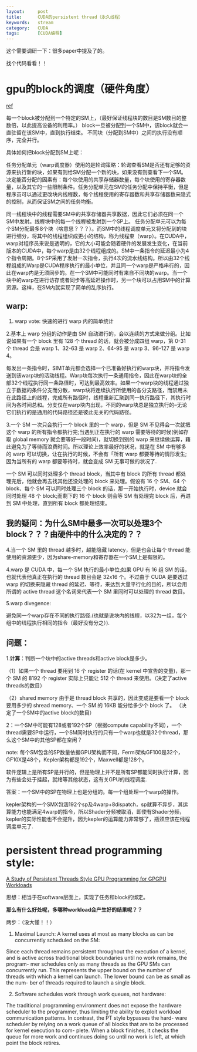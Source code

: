 ```yaml
---
layout:     post
title:      CUDA的persistent thread（永久线程）
keywords:   stream
category:   CUDA
tags:		[CUDA编程]
---
```



这个需要调研一下：很多paper中提及了的。


找个代码看看！！

# gpu的block的调度（硬件角度）

[ref](http://blog.csdn.net/GH234505/article/details/51115994)

每一个block被分配到一个特定的SM上，（最好保证线程块的数目是SM数目的整数倍，以此提高设备的利用率。）
block一旦被分配到一个SM中，该block就会一直驻留在该SM中，直到执行结束。
不同块（分配到SM中）之间的执行没有顺序，完全并行。

具体如何把block分配到SM上呢：

任务分配单元（warp调度器）使用的是轮询策略：轮询查看SM是否还有足够的资源来执行新的块，如果有则给SM分配一个新的块，如果没有则查看下一个SM。决定能否分配的因素有：每个块使用的共享存储器数量，每个块使用的寄存器数量，以及其它的一些限制条件。任务分配单元在SM的任务分配中保持平衡，但是程序员可以通过更改块内线程数，每个线程使用的寄存器数和共享存储器数来隐式的控制，从而保证SM之间的任务均衡。


同一线程块中的线程需要SM中的共享存储器共享数据，因此它们必须在同一个SM中发射。线程块中的每一个线程被发射到一个SP上。
任务分配单元可以为每个SM分配最多8个块（啥意思？？？）。而SM中的线程调度单元又将分配到的块进行细分，将其中的线程组织成更小的结构，称为线程束（warp）。在CUDA中，warp对程序员来说是透明的，它的大小可能会随着硬件的发展发生变化，在当前版本的CUDA中，每个warp是由32个线程组成的。SM中一条指令的延迟最小为4个指令周期。8个SP采用了发射一次指令，执行4次的流水线结构。所以由32个线程组成的Warp是CUDA程序执行的最小单位，并且同一个warp是严格串行的，因此在warp内是无须同步的。在一个SM中可能同时有来自不同块的warp。当一个块中的warp在进行访存或者同步等高延迟操作时，另一个块可以占用SM中的计算资源。这样，在SM内就实现了简单的乱序执行。



## warp:

1. warp vote: 快速的进行 warp 内的简单统计

2.基本上 warp 分组的动作是由 SM 自动进行的，会以连续的方式来做分组。比如说如果有一个 block 里有 128 个 thread 的话，就会被分成四组 warp，第 0-31 个 thread 会是 warp 1、32-63 是 warp 2、64-95 是 warp 3、96-127 是 warp 4。

每发出一条指令时，SIMT单元都会选择一个已准备好执行的warp块，并将指令发送到该warp块的活动线程。Warp块每次执行一条通用指令，因此在warp块的全部32个线程执行同一条路径时，可达到最高效率。如果一个warp块的线程通过独立于数据的条件分支而分散，warp块将连续执行所使用的各分支路径，而禁用未在此路径上的线程，完成所有路径时，线程重新汇聚到同一执行路径下，其执行时间为各时间总和。分支仅在warp块内出现，不同的warp块总是独立执行的–无论它们执行的是通用的代码路径还是彼此无关的代码路径。



3.一个 SM 一次只会执行一个 block 里的一个 warp，但是 SM 不见得会一次就把这个 warp 的所有指令都执行完;当遇到正在执行的 warp 需要等待的时候(例如存取 global memory 就会要等好一段时间)，就切换到别的 warp 来继续做运算，藉此避免为了等待而浪费时间。所以理论上效率最好的状况，就是在 SM 中有够多的 warp 可以切换，让在执行的时候，不会有「所有 warp 都要等待的情形发生;因为当所有的 warp 都要等待时，就会变成 SM 无事可做的状况了.



一个 SM 可以同时处理多个 thread block，当其中有 block 的所有 thread 都处理完后，他就会再去找其他还没处理的 block 来处理。假设有 16 个 SM、64 个 block、每个 SM 可以同时处理三个 block 的话，那一开始执行时，device 就会同时处理 48 个 block;而剩下的 16 个 block 则会等 SM 有处理完 block 后，再进到 SM 中处理，直到所有 block 都处理结束。 

## **我的疑问**：为什么SM中最多一次可以处理3个block？？？由硬件中的什么决定的？？



4.当一个 SM 里的 thread 越多时，越能隐藏 latency，但是也会让每个 thread 能使用的资源更少，因为share-memory和寄存器在一个SM上是有限的。


4.warp 是 CUDA 中，每一个 SM 执行的最小单位;如果 GPU 有 16 组 SM 的话，也就代表他真正在执行的 thread 数目会是 32x16 个。不过由于 CUDA 是要透过 warp 的切换来隐藏 thread 的延迟、等待，来达到大量平行化的目的，所以会用所谓的 active thread 这个名词来代表一个 SM 里同时可以处理的 thread 数目。 


5.warp divegence:

避免同一个warp存在不同的执行路径.(也就是说块内的线程，以32为一组，每个组中的线程执行相同的指令（最好没有分之）).


## 问题：


1.**计算**：判断一个块中的active threads和active  block是多少。

（1）如果一个 thread 要用到 16 个 register 的话(在 kernel 中宣告的变量)，那一个 SM 的 8192 个 register 实际上只能让 512 个 thread 来使用。（决定了active threads的数目）

（2）shared memory 由于是 thread block 共享的，因此变成是要看一个 block 要用多少的 shread memory、一个 SM 的 16KB 能分给多少个 block 了。 （决定了一个SM中的active block的数目）





2：一个SM中可能有128或者192个SP（根据compute capability不同），一个thread需要SP中运行，一个SM同时执行的只有一个warp也就是32个thread，那么这个SM中的其他SP都在空闲？


note:
每个SM包含的SP数量依据GPU架构而不同，Fermi架构GF100是32个，GF10X是48个，Kepler架构都是192个，Maxwell都是128个。

软件逻辑上是所有SP是并行的，但是物理上并不是所有SP都能同时执行计算，因为有些会处于挂起，就绪等其他状态，这有关GPU的线程调度.

答案：一个SM中的SP在物理上也是分组的。每一个组处理一个warp的操作。


kepler架构的一个SMX包涵192个sp及4warp+8dispatch，sp就算不异步，其运算能力也能满足4warp的指令，所以Shader分频被取消，即使有Shader分频，kepler的实际性能也不会提升，因为kepler的运算能力非常够了，瓶颈应该在线程调度单元了.





# persistent thread programming style:

[A Study of Persistent Threads Style GPU Programming for GPGPU Workloads](http://xueshu.baidu.com/s?wd=paperuri%3A%287ce95fb005239e06e86c2634b147f940%29&filter=sc_long_sign&tn=SE_xueshusource_2kduw22v&sc_vurl=http%3A%2F%2Fieeexplore.ieee.org%2Fxpls%2Fabs_all.jsp%3Farnumber%3D6339596&ie=utf-8&sc_us=10768365825906481192)

思想：相当于在software层面上，实现了任务和block的绑定。

**那么有什么好处呢，多哪种workload会产生好的结果呢？？**


两步：（没大懂！！）

1. Maximal Launch: A kernel uses at most as many blocks as can be concurrently scheduled on the SM:

Since each thread remains persistent throughout the execution of a kernel, and is active across traditional block boundaries until no work remains, the program- mer schedules only as many threads as the GPU SMs can concurrently run. This represents the upper bound on the number of threads with which a kernel can launch. The lower bound can be as small as the num- ber of threads required to launch a single block. 

2. Software schedules work through work queues, not hardware:

The traditional programming environment does not expose the hardware scheduler to the programmer, thus limiting the ability to exploit workload communication patterns. In contrast, the PT style bypasses the hard- ware scheduler by relying on a work queue of all blocks that are to be processed for kernel execution to com- plete. When a block finishes, it checks the queue for more work and continues doing so until no work is left, at which point the block retires.


